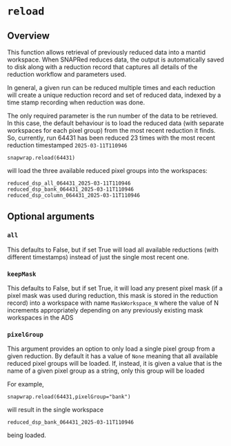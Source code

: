 # `reload`

## Overview

This function allows retrieval of previously reduced data into a mantid workspace. When SNAPRed reduces data, the output is automatically saved to disk along with a reduction record that captures all details of the reduction workflow and parameters used. 

In general, a given run can be reduced multiple times and each reduction will create a unique reduction record and set of reduced data, indexed by a time stamp recording when reduction was done.

The only required parameter is the run number of the data to be retrieved. In this case, the default behaviour is to load the reduced data (with separate workspaces for each pixel group) from the most recent reduction it finds. So, currently, run 64431 has been reduced 23 times with the most recent reduction timestamped `2025-03-11T110946`

```
snapwrap.reload(64431)
```
will load the three available reduced pixel groups into the workspaces: 
```
reduced_dsp_all_064431_2025-03-11T110946
reduced_dsp_bank_064431_2025-03-11T110946
reduced_dsp_column_064431_2025-03-11T110946
``` 

## Optional arguments

### `all`

This defaults to False, but if set True will load all available reductions (with different timestamps) instead of just the single most recent one.

### `keepMask`

This defaults to False, but if set True, it will load any present pixel mask (if a pixel mask was used during reduction, this mask is stored in the reduction record) into a workspace with name `MaskWorkspace_N` where the value of N increments appropriately depending on any previously existing mask workspaces in the ADS

### `pixelGroup`

This argument provides an option to only load a single pixel group from a given reduction. By default it has a value of `None` meaning that all available reduced pixel groups will be loaded. If, instead, it is given a value that is the name of a given pixel group as a string, only this group will be loaded

For example,
```
snapwrap.reload(64431,pixelGroup="bank")
```
will result in the single workspace
```
reduced_dsp_bank_064431_2025-03-11T110946
```
being loaded.